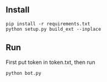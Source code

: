 
## Install
```
pip install -r requirements.txt
python setup.py build_ext --inplace
```
## Run
First put token in token.txt, then run
```
python bot.py
```